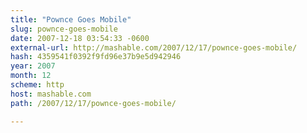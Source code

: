 ```yaml
---
title: "Pownce Goes Mobile"
slug: pownce-goes-mobile
date: 2007-12-18 03:54:33 -0600
external-url: http://mashable.com/2007/12/17/pownce-goes-mobile/
hash: 4359541f0392f9fd96e37b9e5d942946
year: 2007
month: 12
scheme: http
host: mashable.com
path: /2007/12/17/pownce-goes-mobile/

---
```



